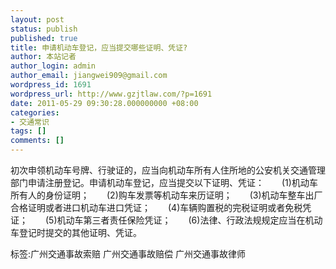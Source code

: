 ```yaml
---
layout: post
status: publish
published: true
title: 申请机动车登记，应当提交哪些证明、凭证?
author: 本站记者
author_login: admin
author_email: jiangwei909@gmail.com
wordpress_id: 1691
wordpress_url: http://www.gzjtlaw.com/?p=1691
date: 2011-05-29 09:30:28.000000000 +08:00
categories:
- 交通常识
tags: []
comments: []
---
```

初次申领机动车号牌、行驶证的，应当向机动车所有人住所地的公安机关交通管理部门申请注册登记。申请机动车登记，应当提交以下证明、凭证：　　(1)机动车所有人的身份证明；　　(2)购车发票等机动车来历证明；　　(3)机动车整车出厂合格证明或者进口机动车进口凭证；　　(4)车辆购置税的完税证明或者免税凭证；　　(5)机动车第三者责任保险凭证；　　(6)法律、行政法规规定应当在机动车登记时提交的其他证明、凭证。标签:广州交通事故索赔 广州交通事故赔偿 广州交通事故律师
